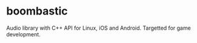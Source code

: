 boombastic
==========

Audio library with C++ API for Linux, iOS and Android. Targetted for game development.
